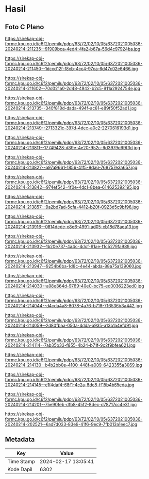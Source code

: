 # Hasil

## Foto C Plano

https://sirekap-obj-formc.kpu.go.id/c6f2/pemilu/pdpr/63/72/02/10/05/6372021005036-20240214-211235--91909bca-4ed4-4fa2-b67a-56d4c97924ba.jpg

https://sirekap-obj-formc.kpu.go.id/c6f2/pemilu/pdpr/63/72/02/10/05/6372021005036-20240214-211450--1dccd12f-f8cb-4cc4-97ca-6d47c02e6466.jpg

https://sirekap-obj-formc.kpu.go.id/c6f2/pemilu/pdpr/63/72/02/10/05/6372021005036-20240214-211602--70d021a0-2d48-4942-b2c5-911a2924754e.jpg

https://sirekap-obj-formc.kpu.go.id/c6f2/pemilu/pdpr/63/72/02/10/05/6372021005036-20240214-213735--340f818d-dada-494f-ac81-e89f50f52ad1.jpg

https://sirekap-obj-formc.kpu.go.id/c6f2/pemilu/pdpr/63/72/02/10/05/6372021005036-20240214-213749--2713321c-397d-4dec-a0c2-2270616193d1.jpg

https://sirekap-obj-formc.kpu.go.id/c6f2/pemilu/pdpr/63/72/02/10/05/6372021005036-20240214-213811--17749428-d39e-4e20-952c-6d3979d69f3d.jpg

https://sirekap-obj-formc.kpu.go.id/c6f2/pemilu/pdpr/63/72/02/10/05/6372021005036-20240214-213827--a97a9661-1856-41f5-8da6-768757e3a657.jpg

https://sirekap-obj-formc.kpu.go.id/c6f2/pemilu/pdpr/63/72/02/10/05/6372021005036-20240214-213842--974ef542-4f0e-4dc1-8bea-614625392195.jpg

https://sirekap-obj-formc.kpu.go.id/c6f2/pemilu/pdpr/63/72/02/10/05/6372021005036-20240214-213857--9a2bd7ad-5cfa-4412-b20f-0923d5c9bf96.jpg

https://sirekap-obj-formc.kpu.go.id/c6f2/pemilu/pdpr/63/72/02/10/05/6372021005036-20240214-213916--0814dcde-c8e6-4991-ad05-cb18d78aea13.jpg

https://sirekap-obj-formc.kpu.go.id/c6f2/pemilu/pdpr/63/72/02/10/05/6372021005036-20240214-213932--1b20e737-4a4c-4dcf-91ae-f1c5279fa989.jpg

https://sirekap-obj-formc.kpu.go.id/c6f2/pemilu/pdpr/63/72/02/10/05/6372021005036-20240214-213947--9254b6ba-1d8c-4e44-abda-88a75a139060.jpg

https://sirekap-obj-formc.kpu.go.id/c6f2/pemilu/pdpr/63/72/02/10/05/6372021005036-20240214-214030--a08e364d-9769-40e0-bc75-ed0036223ed0.jpg

https://sirekap-obj-formc.kpu.go.id/c6f2/pemilu/pdpr/63/72/02/10/05/6372021005036-20240214-214044--d4cda4a8-8078-4a76-b718-716536b3a442.jpg

https://sirekap-obj-formc.kpu.go.id/c6f2/pemilu/pdpr/63/72/02/10/05/6372021005036-20240214-214059--2d80fbaa-050a-4dda-a935-a13b1a4efd91.jpg

https://sirekap-obj-formc.kpu.go.id/c6f2/pemilu/pdpr/63/72/02/10/05/6372021005036-20240214-214114--7ab35b33-f855-4b24-b71f-9c2f9bfea621.jpg

https://sirekap-obj-formc.kpu.go.id/c6f2/pemilu/pdpr/63/72/02/10/05/6372021005036-20240214-214130--b4b2bb0e-4100-448f-a009-6423355a3069.jpg

https://sirekap-obj-formc.kpu.go.id/c6f2/pemilu/pdpr/63/72/02/10/05/6372021005036-20240214-214145--e1f4daf4-68f1-4c2a-8dc8-ff15b4b65eda.jpg

https://sirekap-obj-formc.kpu.go.id/c6f2/pemilu/pdpr/63/72/02/10/05/6372021005036-20240214-214201--75e90feb-dfb8-45f2-8dec-d78717cc4e31.jpg

https://sirekap-obj-formc.kpu.go.id/c6f2/pemilu/pdpr/63/72/02/10/05/6372021005036-20240214-202521--6ad7d033-83e9-41f6-9ec9-7fb013a1eec7.jpg


## Metadata

| Key        | Value               |
| ---------- | ------------------- |
| Time Stamp | 2024-02-17 13:05:41 |
| Kode Dapil | 6302                |



